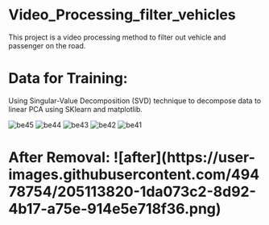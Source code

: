 # Video_Processing_filter_vehicles
This project is a video processing method to filter out vehicle and passenger on the road.
<h1>Data for Training:</h1>
Using Singular-Value Decomposition (SVD) technique to decompose data to linear PCA using SKlearn and matplotlib.

![be45](https://user-images.githubusercontent.com/49478754/205113898-0e33afc8-9aaa-4ba6-94d5-eec8ab92cd2f.png)
![be44](https://user-images.githubusercontent.com/49478754/205113633-2ee2afde-46f4-45c0-8208-496eb851897e.png)
![be43](https://user-images.githubusercontent.com/49478754/205113626-0eb698e8-11cd-4030-bfbc-d0a069e18987.png)
![be42](https://user-images.githubusercontent.com/49478754/205113614-307a07d4-d5f7-4bf4-b632-3be808ce9b4c.png)
![be41](https://user-images.githubusercontent.com/49478754/205113609-d357bf84-7407-45f0-a4f2-95e39a815278.png)
<h1>After Removal:
![after](https://user-images.githubusercontent.com/49478754/205113820-1da073c2-8d92-4b17-a75e-914e5e718f36.png)


